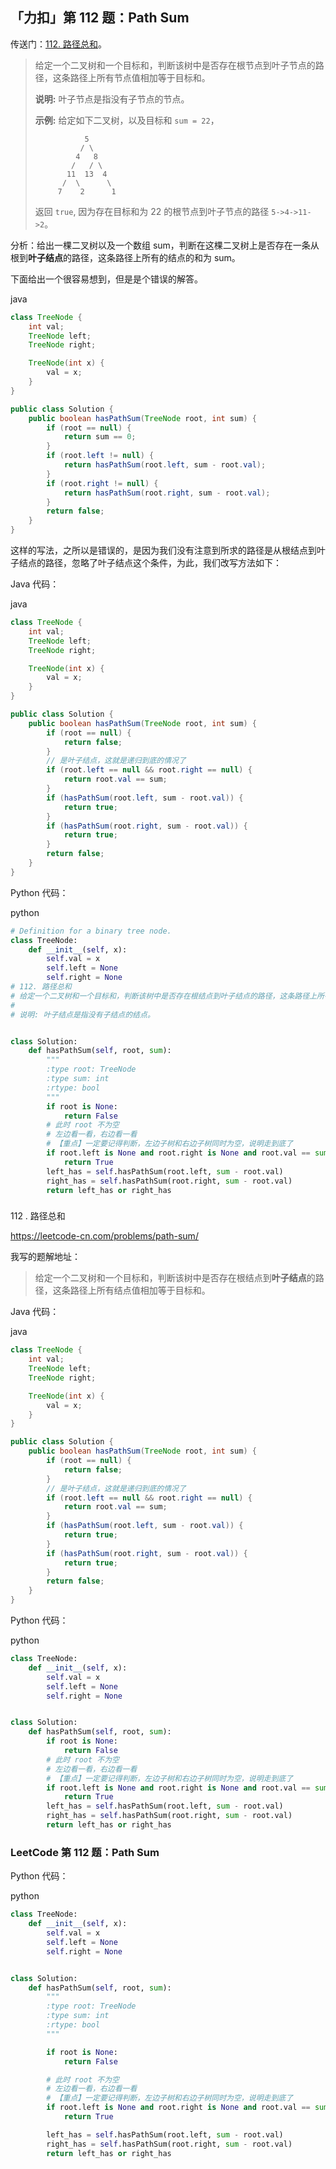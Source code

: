 ## 「力扣」第 112 题：Path Sum

传送门：[112. 路径总和](https://leetcode-cn.com/problems/path-sum/)。

> 给定一个二叉树和一个目标和，判断该树中是否存在根节点到叶子节点的路径，这条路径上所有节点值相加等于目标和。
>
> **说明:** 叶子节点是指没有子节点的节点。
>
> **示例:**
> 给定如下二叉树，以及目标和 `sum = 22`，
>
> ```
>            5
>           / \
>          4   8
>         /   / \
>        11  13  4
>       /  \      \
>      7    2      1
> ```
>
> 返回 `true`, 因为存在目标和为 22 的根节点到叶子节点的路径 `5->4->11->2`。

分析：给出一棵二叉树以及一个数组 sum，判断在这棵二叉树上是否存在一条从根到**叶子结点**的路径，这条路径上所有的结点的和为 sum。

下面给出一个很容易想到，但是是个错误的解答。

java

```java
class TreeNode {
    int val;
    TreeNode left;
    TreeNode right;

    TreeNode(int x) {
        val = x;
    }
}

public class Solution {
    public boolean hasPathSum(TreeNode root, int sum) {
        if (root == null) {
            return sum == 0;
        }
        if (root.left != null) {
            return hasPathSum(root.left, sum - root.val);
        }
        if (root.right != null) {
            return hasPathSum(root.right, sum - root.val);
        }
        return false;
    }
}
```

这样的写法，之所以是错误的，是因为我们没有注意到所求的路径是从根结点到叶子结点的路径，忽略了叶子结点这个条件，为此，我们改写方法如下：

Java 代码：

java

```java
class TreeNode {
    int val;
    TreeNode left;
    TreeNode right;

    TreeNode(int x) {
        val = x;
    }
}

public class Solution {
    public boolean hasPathSum(TreeNode root, int sum) {
        if (root == null) {
            return false;
        }
        // 是叶子结点，这就是递归到底的情况了
        if (root.left == null && root.right == null) {
            return root.val == sum;
        }
        if (hasPathSum(root.left, sum - root.val)) {
            return true;
        }
        if (hasPathSum(root.right, sum - root.val)) {
            return true;
        }
        return false;
    }
}
```

Python 代码：

python

```python
# Definition for a binary tree node.
class TreeNode:
    def __init__(self, x):
        self.val = x
        self.left = None
        self.right = None
# 112. 路径总和
# 给定一个二叉树和一个目标和，判断该树中是否存在根结点到叶子结点的路径，这条路径上所有结点值相加等于目标和。
#
# 说明: 叶子结点是指没有子结点的结点。


class Solution:
    def hasPathSum(self, root, sum):
        """
        :type root: TreeNode
        :type sum: int
        :rtype: bool
        """
        if root is None:
            return False
        # 此时 root 不为空
        # 左边看一看，右边看一看
        # 【重点】一定要记得判断，左边子树和右边子树同时为空，说明走到底了
        if root.left is None and root.right is None and root.val == sum:
            return True
        left_has = self.hasPathSum(root.left, sum - root.val)
        right_has = self.hasPathSum(root.right, sum - root.val)
        return left_has or right_has
```

### 

112 . 路径总和

https://leetcode-cn.com/problems/path-sum/

我写的题解地址：

> 给定一个二叉树和一个目标和，判断该树中是否存在根结点到**叶子结点**的路径，这条路径上所有结点值相加等于目标和。

Java 代码：

java

```java
class TreeNode {
    int val;
    TreeNode left;
    TreeNode right;

    TreeNode(int x) {
        val = x;
    }
}

public class Solution {
    public boolean hasPathSum(TreeNode root, int sum) {
        if (root == null) {
            return false;
        }
        // 是叶子结点，这就是递归到底的情况了
        if (root.left == null && root.right == null) {
            return root.val == sum;
        }
        if (hasPathSum(root.left, sum - root.val)) {
            return true;
        }
        if (hasPathSum(root.right, sum - root.val)) {
            return true;
        }
        return false;
    }
}
```

Python 代码：

python

```python
class TreeNode:
    def __init__(self, x):
        self.val = x
        self.left = None
        self.right = None


class Solution:
    def hasPathSum(self, root, sum):
        if root is None:
            return False
        # 此时 root 不为空
        # 左边看一看，右边看一看
        # 【重点】一定要记得判断，左边子树和右边子树同时为空，说明走到底了
        if root.left is None and root.right is None and root.val == sum:
            return True
        left_has = self.hasPathSum(root.left, sum - root.val)
        right_has = self.hasPathSum(root.right, sum - root.val)
        return left_has or right_has
```

### LeetCode 第 112 题：Path Sum

Python 代码：

python

```python
class TreeNode:
    def __init__(self, x):
        self.val = x
        self.left = None
        self.right = None


class Solution:
    def hasPathSum(self, root, sum):
        """
        :type root: TreeNode
        :type sum: int
        :rtype: bool
        """

        if root is None:
            return False

        # 此时 root 不为空
        # 左边看一看，右边看一看
        # 【重点】一定要记得判断，左边子树和右边子树同时为空，说明走到底了
        if root.left is None and root.right is None and root.val == sum:
            return True

        left_has = self.hasPathSum(root.left, sum - root.val)
        right_has = self.hasPathSum(root.right, sum - root.val)
        return left_has or right_has
```